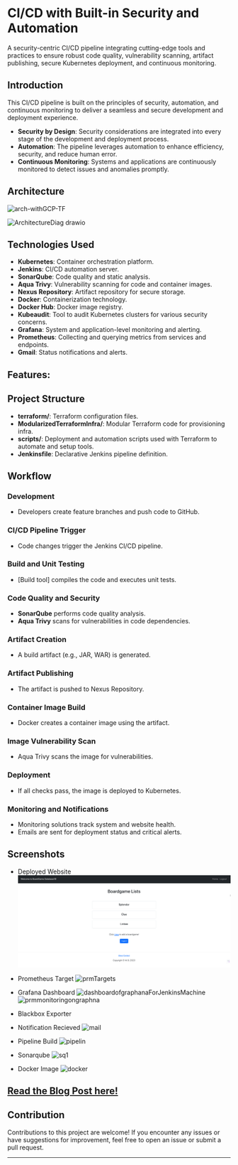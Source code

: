# CI/CD with Built-in Security and Automation

A security-centric CI/CD pipeline integrating cutting-edge tools and practices to ensure robust code quality, vulnerability scanning, artifact publishing, secure Kubernetes deployment, and continuous monitoring.

## Introduction
This CI/CD pipeline is built on the principles of security, automation, and continuous monitoring to deliver a seamless and secure development and deployment experience.

- **Security by Design**: Security considerations are integrated into every stage of the development and deployment process.
- **Automation**: The pipeline leverages automation to enhance efficiency, security, and reduce human error.
- **Continuous Monitoring**: Systems and applications are continuously monitored to detect issues and anomalies promptly.

## Architecture

![arch-withGCP-TF](https://github.com/user-attachments/assets/29105e49-d5f6-483a-9d23-c7378cf6ca3b)

![ArchitectureDiag drawio](https://github.com/user-attachments/assets/833d7aee-8c24-499c-bd04-bc807d492975)
## Technologies Used
- **Kubernetes**: Container orchestration platform.
- **Jenkins**: CI/CD automation server.
- **SonarQube**: Code quality and static analysis.
- **Aqua Trivy**: Vulnerability scanning for code and container images.
- **Nexus Repository**: Artifact repository for secure storage.
- **Docker**: Containerization technology.
- **Docker Hub**: Docker image registry.
- **Kubeaudit**: Tool to audit Kubernetes clusters for various security concerns.
- **Grafana**: System and application-level monitoring and alerting.
- **Prometheus**: Collecting and querying metrics from services and endpoints.
- **Gmail**: Status notifications and alerts.

## Features:


## Project Structure
- **terraform/**: Terraform configuration files.
- **ModularizedTerraformInfra/**: Modular Terraform code for provisioning infra.
- **scripts/**: Deployment and automation scripts used with Terraform to automate and setup tools.
- **Jenkinsfile**: Declarative Jenkins pipeline definition.

## Workflow

### Development
- Developers create feature branches and push code to GitHub.

### CI/CD Pipeline Trigger
- Code changes trigger the Jenkins CI/CD pipeline.

### Build and Unit Testing
- [Build tool] compiles the code and executes unit tests.

### Code Quality and Security
- **SonarQube** performs code quality analysis.
- **Aqua Trivy** scans for vulnerabilities in code dependencies.

### Artifact Creation
- A build artifact (e.g., JAR, WAR) is generated.

### Artifact Publishing
- The artifact is pushed to Nexus Repository.

### Container Image Build
- Docker creates a container image using the artifact.

### Image Vulnerability Scan
- Aqua Trivy scans the image for vulnerabilities.

### Deployment
- If all checks pass, the image is deployed to Kubernetes.

### Monitoring and Notifications
- Monitoring solutions track system and website health.
- Emails are sent for deployment status and critical alerts.

## Screenshots
- Deployed Website
 ![website](DeployedWebsite.png)
- Prometheus Target
 ![prmTargets](https://github.com/user-attachments/assets/0ccedee5-e4ac-4fbf-be96-115dad4268ad)
- Grafana Dashboard
 ![dashboardofgraphanaForJenkinsMachine](https://github.com/user-attachments/assets/12241d06-2046-4991-9b61-aac04af84e01)
 ![prmmonitoringongraphna](https://github.com/user-attachments/assets/bbcf6816-868f-42f3-aa3e-7d7da1abb1de)
- Blackbox Exporter
- Notification Recieved
![mail](https://github.com/user-attachments/assets/e9519cfe-7e75-4b42-b42e-52a26ee3657c)
- Pipeline Build
![pipelin](https://github.com/user-attachments/assets/aef9b61e-4c4b-4de4-9f2a-af9b4eae22dd)


- Sonarqube
![sq1](https://github.com/user-attachments/assets/096b495d-6553-4c6b-9550-43438eb3be0d)
- Docker Image
![docker](https://github.com/user-attachments/assets/4304edcb-b4b8-42ae-8595-f433593bf979)


## **[Read the Blog Post here!](https://blogs.vijaysingh.cloud/project-devsecops-pipeline-pro)**

## Contribution
Contributions to this project are welcome! If you encounter any issues or have suggestions for improvement, feel free to open an issue or submit a pull request.

---
